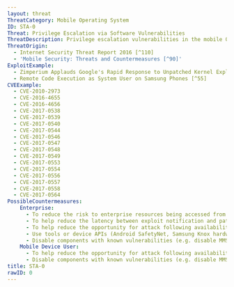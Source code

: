 ```yaml
---
layout: threat
ThreatCategory: Mobile Operating System
ID: STA-0
Threat: Privilege Escalation via Software Vulnerabilities
ThreatDescription: Privilege escalation vulnerabilities in the mobile OS, OS services, service libraries, or the OS kernel itself can allow an attacker to gain unauthorized access to sensitive data or execute arbitrary code from the privileged context to achieve any number of goals.
ThreatOrigin:
  - Internet Security Threat Report 2016 [^110]
  - 'Mobile Security: Threats and Countermeasures [^90]'
ExploitExample:
  - Zimperium Applauds Google's Rapid Response to Unpatched Kernel Exploit [^213]
  - Remote Code Execution as System User on Samsung Phones [^55]
CVEExample:
  - CVE-2010-2973
  - CVE-2016-4655
  - CVE-2016-4656
  - CVE-2017-0538
  - CVE-2017-0539
  - CVE-2017-0540
  - CVE-2017-0544
  - CVE-2017-0546
  - CVE-2017-0547
  - CVE-2017-0548
  - CVE-2017-0549
  - CVE-2017-0553
  - CVE-2017-0554
  - CVE-2017-0556
  - CVE-2017-0557
  - CVE-2017-0558
  - CVE-2017-0564
PossibleCountermeasures:
    Enterprise:
      - To reduce the risk to enterprise resources being accessed from vulnerable devices, deploy EMM/MDM solutions that can successfully enforce policies to monitor the OS version of devices and block enterprise connectivity from out-of-date devices or those with known-exploitable privilege escalation vulnerabilities.
      - To help reduce the latency between exploit notification and patch availability, purchase devices from vendors/carriers who have committed to providing timely updates or who have known track records for prompt updates.
      - To help reduce the opportunity for attack following availability of patches, configure automatic installation of, or, at a minimum, automatic notification of the availability of mobile OS security updates.
      - Use tools or device APIs (Android SafetyNet, Samsung Knox hardware-backed remote attestation, or other applicable remote attestation technologies) to detect and block enterprise connectivity from devices that fail attestation or integrity checks.
      - Disable components with known vulnerabilities (e.g. disable MMS, Bluetooth, etc.) until the vulnerability is patched to prevent exploitation.
    Mobile Device User:
      - To help reduce the opportunity for attack following availability of patches, configure automatic installation of, or, at a minimum, automatic notification of the availability of mobile OS security updates.
      - Disable components with known vulnerabilities (e.g. disable MMS, Bluetooth, etc.) until the vulnerability is patched to prevent exploitation.
title: STA-0
rawID: 0
---
```

